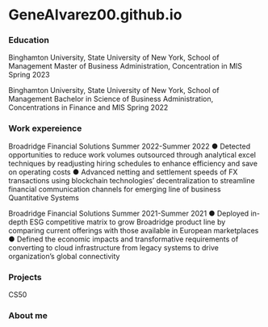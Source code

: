 # GeneAlvarez00.github.io

### Education 

Binghamton University, State University of New York, School of Management
Master of Business Administration, Concentration in MIS
Spring 2023

Binghamton University, State University of New York, School of Management
Bachelor in Science of Business Administration, Concentrations in Finance and MIS
Spring 2022


### Work expereience 
Broadridge Financial Solutions 
Summer 2022-Summer 2022
● Detected opportunities to reduce work volumes outsourced through analytical excel techniques by readjusting hiring schedules to enhance efficiency and save on operating costs
● Advanced netting and settlement speeds of FX transactions using blockchain technologies’ decentralization to streamline financial communication channels for emerging line of business
Quantitative Systems

Broadridge Financial Solutions 
Summer 2021-Summer 2021
● Deployed in-depth ESG competitive matrix to grow Broadridge product line by comparing current offerings with those available in European marketplaces
● Defined the economic impacts and transformative requirements of converting to cloud infrastructure from legacy systems to drive organization’s global connectivity

### Projects
CS50



### About me
